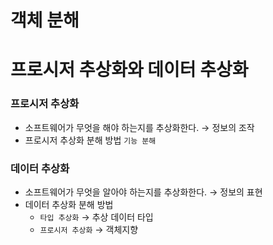 # 객체 분해

# 프로시저 추상화와 데이터 추상화

### 프로시저 추상화

- 소프트웨어가 무엇을 해야 하는지를 추상화한다. → 정보의 조작
- 프로시저 추상화 분해 방법 `기능 분해`

### 데이터 추상화

- 소프트웨어가 무엇을 알아야 하는지를 추상화한다. → 정보의 표현
- 데이터 추상화 분해 방법
    - `타입 추상화` → 추상 데이터 타입
    - `프로시저 추상화` → 객체지향